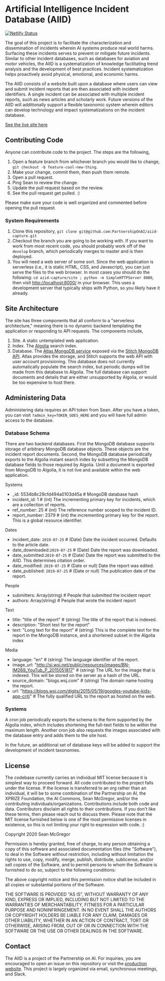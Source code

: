 # Artificial Intelligence Incident Database (AIID)

[![Netlify Status](https://api.netlify.com/api/v1/badges/9eb0dda2-916c-46f9-a0bd-9ddab3879c6e/deploy-status)](https://app.netlify.com/sites/aiid/deploys)

The goal of this project is to facilitate the characterization and dissemination of incidents wherein AI systems produce real world harms. Surfacing these incidents serves to prevent or mitigate future incidents. Similar to other incident databases, such as databases for aviation and motor vehicles, the AIID is a systematization of knowledge facilitating trend analysis and the development of best practices. Incident systematization helps proactively avoid physical, emotional, and economic harms.

The AIID consists of a website built upon a database where users can view and submit incident reports that are then associated with incident identifiers. A single incident can be associated with multiple incident reports, such as news articles and scholarly work. Future versions of the AIID will additionally support a flexible taxonomic system wherein editors can develop technology and impact systematizations on the incident database.

[See the live site here](http://aiid.partnershiponai.org/)

## Contributing Code

Anyone can contribute code to the project. The steps are the following,

1. Open a feature branch from whichever branch you would like to change, `git checkout -b feature-cool-new-thing`.
2. Make your change, commit them, then push them remote.
3. Open a pull request.
4. Ping Sean to review the change.
5. Update the pull request based on the review.
6. See the pull request get pulled. :)

Please make sure your code is well organized and commented before opening the pull request.

### System Requirements

1. Clone this repository, `git clone git@github.com:PartnershipOnAI/aiid-capture.git`
2. Checkout the branch you are going to be working with. If you want to work from most recent code, you should probably work off of the `develop` branch, which periodically merges to master and is then deployed.
3. You will need a web server of some sort. Since the web application is serverless (i.e., it is static HTML, CSS, and Javascript), you can just serve the files to the web browser. In most cases you should do the following: `cd aiid-capture/site ; python -m SimpleHTTPServer 8000`, then visit [http://localhost:8000/](http://localhost:8000/) in your browser. This uses a development server that typically ships with Python, so you likely have it already.

## Site Architecture

The site has three components that all conform to a "serverless architecture," meaning there is no dynamic backend templating the application or responding to API requests. The components include,

1. Site. A static untemplated web application.
2. Index. The [Algolia](https://www.algolia.com) search index.
3. Database. The [Atlas MongoDB service](https://cloud.mongodb.com) exposed via the [Stitch MongoDB API](https://www.mongodb.com/cloud/stitch). Atlas provides the storage, and Stitch supports the web API with user account provisioning. This database does not currently automatically populate the search index, but periodic dumps will be made from this database to Algolia. The full database can support documents and details that are either unsupported by Algolia, or would be too expensive to host there.

## Administering Data

Administering data requires an API token from Sean. After you have a token, you can visit `?admin_key=TOKEN_GOES_HERE` and you will have full admin access to the database.

### Database Schema

There are two backend databases. First the MongoDB database supports storage of arbitrary MongoDB database objects. These objects are the incident report documents. Second, the MongoDB database periodically exports to the Algolia instant search index by subsetting the MongoDB database fields to those required by Algolia. Until a document is exported from MongoDB to Algolia, it is not live and available within the web application.

Systems

* _id: 5534b8c29cfd494a0103d45a # MongoDB database hash
* incident_id: 1 # (int) The incrementing primary key for incidents, which are a collection of reports.
* ref_number: 25 # (int) The reference number scoped to the incident ID.
* report_number: 2379 # (int) the incrementing primary key for the report. This is a global resource identifier.

Dates

* incident_date: `2019-07-25` # (Date) Date the incident occurred. Defaults to the article date.
* date_downloaded:`2019-07-25` # (Date) Date the report was downloaded.
* date_submitted:`2019-07-25` # (Date) Date the report was submitted to the AIID. This determines citation order.
* date_modified: `2019-07-25` # (Date or null) Date the report was edited.
* date_published: `2019-07-25` # (Date or null) The publication date of the report.

People

* submitters: Array(string) # People that submitted the incident report
* authors: Array(string) # People that wrote the incident report

Text

* title: "title of the report" # (string) The title of the report that is indexed.
* description: "Short text for the report"
* text: "Long text for the report" # (string) This is the complete text for the report in the MongoDB instance, and a shortened subset in the Algolia index

Media

* language: "en" # (string) The language identifier of the report.
* image_url: "http://si.wsj.net/public/resources/images/BN-IM269_YouTub_P_2015051817" # (string) The URL for the image that is indexed. This will be stored on the server as a hash of the URL.
* source_domain: "blogs.wsj.com" # (string) The domain name hosting the report.
* url: "https://blogs.wsj.com/digits/2015/05/19/googles-youtube-kids-app-criti" # The fully qualified URL to the report as hosted on the web.

### Systems

A cron job periodically exports the schema to the form supported by the Algolia index, which includes shortening the full-text fields to be within the maximum length. Another cron job also requests the images associated with the database entry and adds them to the site host.

In the future, an additional set of database keys will be added to support the development of incident taxonomies.

## License

The codebase currently carries an individual MIT license because it is simplest way to proceed forward. All code contributed to the project falls under the license. If the license is transferred to an org rather than an individual, it will be to some combination of the Partnership on AI, the XPRIZE Foundation, the AI Commons, Sean McGregor, and/or the contributing individuals/organizations. Contributions include both code and data. Contributors disclaim all rights to their contributions. If you don't like these terms, then please reach out to discuss them. Please note that the MIT license furnished below is one of the most permissive licenses in existence, so this is not limiting your right to expression with code. :)

Copyright 2020 Sean McGregor

Permission is hereby granted, free of charge, to any person obtaining a copy of this software and associated documentation files (the "Software"), to deal in the Software without restriction, including without limitation the rights to use, copy, modify, merge, publish, distribute, sublicense, and/or sell copies of the Software, and to permit persons to whom the Software is furnished to do so, subject to the following conditions:

The above copyright notice and this permission notice shall be included in all copies or substantial portions of the Software.

THE SOFTWARE IS PROVIDED "AS IS", WITHOUT WARRANTY OF ANY KIND, EXPRESS OR IMPLIED, INCLUDING BUT NOT LIMITED TO THE WARRANTIES OF MERCHANTABILITY, FITNESS FOR A PARTICULAR PURPOSE AND NONINFRINGEMENT. IN NO EVENT SHALL THE AUTHORS OR COPYRIGHT HOLDERS BE LIABLE FOR ANY CLAIM, DAMAGES OR OTHER LIABILITY, WHETHER IN AN ACTION OF CONTRACT, TORT OR OTHERWISE, ARISING FROM, OUT OF OR IN CONNECTION WITH THE SOFTWARE OR THE USE OR OTHER DEALINGS IN THE SOFTWARE.

## Contact

The AIID is a project of the Partnership on AI. For inquiries, you are encouraged to open an issue on this repository or visit the [production website](http://aiid.partnershiponai.org/). This project is largely organized via email, synchronous meetings, and Slack.
